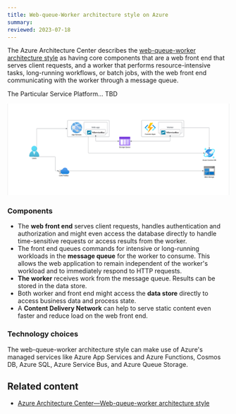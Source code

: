 ```yaml
---
title: Web-queue-Worker architecture style on Azure
summary:
reviewed: 2023-07-18
---
```


The Azure Architecture Center describes the [web-queue-worker architecture style](https://learn.microsoft.com/en-us/azure/architecture/guide/architecture-styles/web-queue-worker) as having core components that are a web front end that serves client requests, and a worker that performs resource-intensive tasks, long-running workflows, or batch jobs, with the web front end communicating with the worker through a message queue.

The Particular Service Platform... TBD

![](azure-web-queue-worker.png)

### Components

* The **web front end** serves client requests, handles authentication and authorization and might even access the database directly to handle time-sensitive requests or access results from the worker.
* The front end queues commands for intensive or long-running workloads in the **message queue** for the worker to consume. This allows the web application to remain independent of the worker's workload and to immediately respond to HTTP requests.
* **The worker** receives work from the message queue. Results can be stored in the data store.
* Both worker and front end might access the **data store** directly to access business data and process state.
* A **Content Delivery Network** can help to serve static content even faster and reduce load on the web front end.

### Technology choices

The web-queue-worker architecture style can make use of Azure's managed services like Azure App Services and Azure Functions, Cosmos DB, Azure SQL, Azure Service Bus, and Azure Queue Storage.

## Related content

* [Azure Architecture Center—Web-queue-worker architecture style](https://learn.microsoft.com/en-us/azure/architecture/guide/architecture-styles/web-queue-worker)